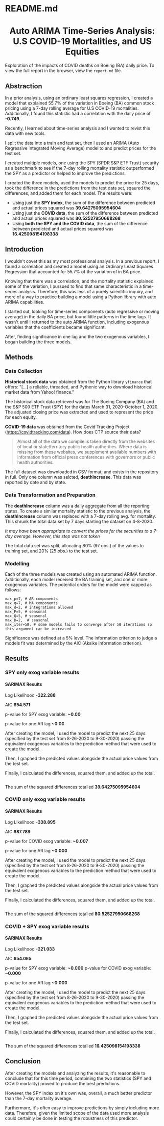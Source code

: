 # README.md

<h1 align="center">Auto ARIMA Time-Series Analysis: U.S COVID-19 Mortalities, and US Equities</h1>

Exploration of the impacts of COVID deaths on Boeing (BA) daily price. To view the full report in the browser, view the `report.md` file.
## Abstraction

In a prior analysis, using an ordinary least squares regression, I created a model that explained 55.7% of the variation in Boeing (BA) common stock pricing using a 7-day rolling average for U.S COVID-19 mortalities. Additionally, I found this statistic had a correlation with the daily price of **-0.749**. 

Recently, I learned about time-series analysis and I wanted to revist this data with new tools. 

I split the data into a train and test set, then I used an ARIMA (Auto Regressive Integrated Moving Average) model to and predict prices for the test set.

I created multiple models, one using the SPY (SPDR S&P ETF Trust) security as a benchmark to see if the 7-day rolling mortality statistic outperformed the SPY as a predictor or helped to improve the predictions.

I created the three models, used the models to predict the price for 25 days, took the difference in the predictions from the test data set, sqaured the differences, and added them for each model. The results were:

- Using just the **SPY index**, the sum of the difference between predicted and actual prices squared was **39.64275095954604**
- Using just the **COVID data**, the sum of the difference between predicted and actual prices squared was **80.52527950668268**
- Using **both the SPY and the COVID data**, the sum of the difference between predicted and actual prices squared was **16.425098154198338**

## Introduction

I wouldn't covet this as my most professional analysis. In a previous report, I found a correlation and created a model using an Ordinary Least Squares Regression that accounted for 55.7% of the variation of in BA price.

Knowing that there was a correlation, and the mortality statistic explained some of the variation, I pursued to find that same characteristic in a time-series analysis. Therefore, this was less of a purely scientific inquiry, and more of a way to practice building a model using a Python library with auto ARIMA capabilities.

I started out, looking for time-series components (auto regressive or moving average) in the daily BA price, but found little patterns in the time lags. It wasn't until I returned to the auto ARIMA function, including exogenous variables that the coefficients became significant.

After, finding significance in one lag and the two exogenous variables, I began building the three models.

## Methods

### Data Collection

**Historical stock data** was obtained from the Python library `yfinance` that offers:
"\[...\] a reliable, threaded, and Pythonic way to download historical market data from Yahoo! finance."

The historical stock data retrieved was for The Boeing Company (BA) and the S&P 500 ETF Trust (SPY) for the dates March 31, 2020-October 1, 2020. The adjusted closing price was extracted and used to represent the price for each equity. 

**COVID-19 data** was obtained from the Covid Tracking Project (https://covidtracking.com/data). How does CTP source their data?

> Almost all of the data we compile is taken directly from the websites of local or state/territory public health authorities. Where data is missing from these websites, we supplement available numbers with information from official press conferences with governors or public health authorities.

The full dataset was downloaded in CSV format, and exists in the repository in full. Only one column was selcted, **deathIncrease**. This data was reported by date and by state.

### Data Transformation and Preparation

The **deathIncrease** column was a daily aggregate from all the reporting states. To create a similar mortality statistic to the previous analysis, the **deathIncrease** column was replaced with a 7-day rolling avg. for mortality. This shrunk the total data set by 7 days starting the dataset on 4-8-2020.

*It may have been appropriate to convert the prices for the securities to a 7-day average. However, this step was not taken*

The total data set was split, allocating 80% (97 obs.) of the values to training set, and 20% (25 obs.) to the test set.

### Modelling

Each of the three models was created using an automated ARIMA function. Additionally, each model received the BA training set, and one or more exogenous variables. The potential orders for the model were capped as follows:

    max_p=7, # AR components
    max_q=7, # MA components
    max_d=2, # integrations allowed
    max_P=5, # seasonal
    max_Q=5, # seasonal
    max_D=2,  # seasonal
    max_iter=50, # some models fails to converge after 50 iterations so this argument can be increased

Significance was defined at a 5% level. The information criterion to judge a models fit was determined by the AIC (Akaike information criterion).

## Results

### SPY only exog variable results

#### SARIMAX Results                                

Log Likelihood                **-322.288**

AIC                            **654.571**

p-value for SPY exog variable: **~0.00**

p-value for one AR lag **~0.00**

After creating the model, I used the model to predict the next 25 days (specified by the test set from 8-26-2020 to 9-30-2020) passing the equivalent exogenous variables to the prediction method that were used to create the model.

Then, I graphed the predicted values alongside the actual price values from the test set.

Finally, I calculated the differences, squared them, and added up the total.

<img src="./pred_w_spy.png" alt="" />

The sum of the squared differences totalled **39.64275095954604**

### COVID only exog variable results

#### SARIMAX Results                                

Log Likelihood                **-338.895**

AIC                            **687.789**

p-value for COVID exog variable: **~0.007**

p-value for one AR lag **~0.000**

After creating the model, I used the model to predict the next 25 days (specified by the test set from 8-26-2020 to 9-30-2020) passing the equivalent exogenous variables to the prediction method that were used to create the model.

Then, I graphed the predicted values alongside the actual price values from the test set.

Finally, I calculated the differences, squared them, and added up the total.

<img src="./pred_x_covid.png" alt="" />

The sum of the squared differences totalled **80.52527950668268**

### COVID + SPY exog variable results

#### SARIMAX Results                                

Log Likelihood                **-321.033**

AIC                            **654.065**

p-value for SPY exog variable: **~0.000**
p-value for COVID exog variable: **~0.000**

p-value for one AR lag **~0.000**

After creating the model, I used the model to predict the next 25 days (specified by the test set from 8-26-2020 to 9-30-2020) passing the equivalent exogenous variables to the prediction method that were used to create the model.

Then, I graphed the predicted values alongside the actual price values from the test set.

Finally, I calculated the differences, squared them, and added up the total.

<img src="./pred_w_both.png" alt="" />

The sum of the squared differences totalled **16.425098154198338**

## Conclusion

After creating the models and analyzing the results, it's reasonable to conclude that for this time period, combining the two statistics (SPY and COVID mortality) proved to produce the best predictions.

However, the SPY index on it's own was, overall, a much better predictor than the 7-day mortality average.

Furthermore, it's often easy to improve predictions by simply including more data. Therefore, given the limited scope of the data used more analysis could certainly be done in testing the robustness of this predictor.
